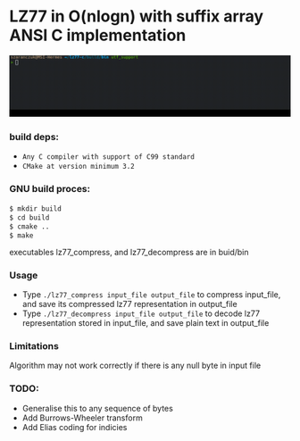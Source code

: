 # LZ77 in O(nlogn) with suffix array ANSI C implementation

![Usage example](example.gif)

### build deps:
 - `Any C compiler with support of C99 standard`
 - `CMake at version minimum 3.2`

### GNU build proces:
```
$ mkdir build
$ cd build
$ cmake ..
$ make
```
executables lz77_compress, and lz77_decompress are in buid/bin

### Usage
 - Type `./lz77_compress input_file output_file` to compress input_file, and save its compressed lz77 representation in output_file
 - Type `./lz77_decompress input_file output_file` to decode lz77 representation stored in input_file, and save plain text in output_file

### Limitations

Algorithm may not work correctly if there is any null byte in input file

### TODO:
 - Generalise this to any sequence of bytes
 - Add Burrows-Wheeler transform
 - Add Elias coding for indicies
